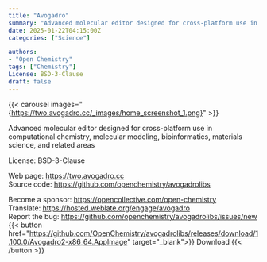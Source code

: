 ```yaml
---
title: "Avogadro"
summary: "Advanced molecular editor designed for cross-platform use in computational chemistry, molecular modeling, bioinformatics, materials science, and related areas"
date: 2025-01-22T04:15:00Z
categories: ["Science"]

authors:
- "Open Chemistry"
tags: ["Chemistry"]
License: BSD-3-Clause
draft: false
---
```


{{< carousel images="{https://two.avogadro.cc/_images/home_screenshot_1.png}" >}}

Advanced molecular editor designed for cross-platform use in computational chemistry, molecular modeling, bioinformatics, materials science, and related areas

License: BSD-3-Clause

Web page: <https://two.avogadro.cc>  
Source code: <https://github.com/openchemistry/avogadrolibs>

Become a sponsor: <https://opencollective.com/open-chemistry>  
Translate: <https://hosted.weblate.org/engage/avogadro>  
Report the bug: <https://github.com/openchemistry/avogadrolibs/issues/new>  
{{< button href="https://github.com/OpenChemistry/avogadrolibs/releases/download/1.100.0/Avogadro2-x86_64.AppImage" target="_blank">}}
Download
{{< /button >}}